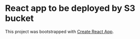 # React app to be deployed by S3 bucket

This project was bootstrapped with [Create React App](https://github.com/facebook/create-react-app).
